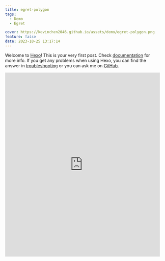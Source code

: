 ```yaml
---
title: egret-polygon
tags:
  - Demo
  - Egret

cover: https://kevinchen2046.github.io/assets/demo/egret-polygon.png
feature: false
date: 2023-10-25 13:17:14
---
```

Welcome to [Hexo](https://hexo.io/)! This is your very first post. Check [documentation](https://hexo.io/docs/) for more info. If you get any problems when using Hexo, you can find the answer in [troubleshooting](https://hexo.io/docs/troubleshooting.html) or you can ask me on [GitHub](https://github.com/hexojs/hexo/issues).

<iframe
width=100%
height=600
src='https://kevinchen2046.github.io/assets/demo/egret-polygon/index.html'
frameborder=0
></iframe>